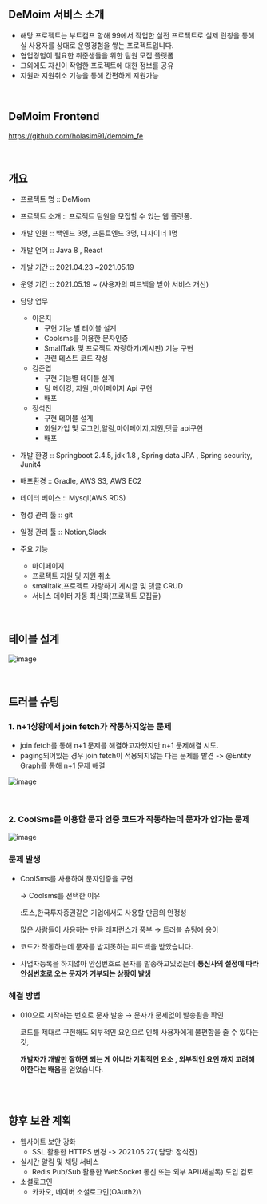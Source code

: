 <br>
<br>

## DeMoim 서비스 소개

- 해당 프로젝트는 부트캠프 항해 99에서 작업한 실전 프로젝트로 실제 런칭을 통해 실 사용자를 상대로 운영경험을 쌓는 프로젝트입니다.
- 협업경험이 필요한 취준생들을 위한 팀원 모집 플랫폼
- 그외에도 자신이 작업한 프로젝트에 대한 정보를 공유
- 지원과 지원취소 기능을 통해 간편하게 지원가능

<br>

## DeMoim Frontend 
https://github.com/holasim91/demoim_fe

<br>

## 개요

- 프로젝트 명 :: DeMiom

- 프로젝트 소개 :: 프로젝트 팀원을 모집할 수 있는 웹 플랫폼.

- 개발 인원 :: 백엔드 3명, 프론트엔드 3명, 디자이너 1명

- 개발 언어 ::  Java 8 , React

- 개발 기간 :: 2021.04.23 ~2021.05.19

- 운영 기간 :: 2021.05.19 ~ (사용자의 피드백을 받아 서비스 개선)

- 담당 업무  
  * 이은지
    + 구현 기능 별 테이블 설계
    +  Coolsms를 이용한 문자인증 
    +  SmallTalk 및 프로젝트 자랑하기(게시판) 기능 구현
    +  관련 테스트 코드 작성 
  * 김준엽
    + 구현 기능별 테이블 설계
    + 팀 메이킹, 지원 ,마이페이지 Api 구현
    + 배포
  * 정석진
    + 구현  테이블 설계
    + 회원가입 및 로그인,알림,마이페이지,지원,댓글 api구현
    + 배포

- 개발 환경 :: Springboot 2.4.5, jdk 1.8 , Spring data JPA , Spring security, Junit4

- 배포환경 :: Gradle, AWS S3, AWS EC2

- 데이터 베이스 :: Mysql(AWS RDS)

- 형성 관리 툴 :: git

- 일정 관리 툴 :: Notion,Slack

- 주요 기능 
  * 마이페이지 
  * 프로젝트 지원 및 지원 취소
  * smalltalk,프로젝트 자랑하기 게시글 및 댓글 CRUD
  * 서비스 데이터 자동 최신화(프로젝트 모집글)

<br>

## 테이블 설계 

![image](https://user-images.githubusercontent.com/78028746/119464301-8da69b80-bd7d-11eb-9f0e-b94edf8f95c2.png)


<br>



## 트러블 슈팅

### 1. n+1상황에서 join fetch가 작동하지않는 문제 
* join fetch를 통해 n+1 문제를 해결하고자했지만 n+1 문제해결 시도.
* paging되어있는 경우 join fetch이 적용되지않는 다는 문제를 발견 -> @Entity Graph를 통해 n+1 문제 해결

![image](https://user-images.githubusercontent.com/78028746/120094693-e5b61700-c15c-11eb-8e3e-3ba2ec694117.png)

<br>

### 2. CoolSms를 이용한 문자 인증 코드가 작동하는데 문자가 안가는 문제

![image](https://user-images.githubusercontent.com/78028746/120095121-14cd8800-c15f-11eb-8e3b-f8c71a55099f.png)


### 문제 발생 

* CoolSms를 사용하여 문자인증을 구현.

    → Coolsms를 선택한 이유 

    :토스,한국투자증권같은 기업에서도 사용할 만큼의 안정성

     많은 사람들이 사용하는 만큼 레퍼런스가 풍부 → 트러블 슈팅에 용이

* 코드가 작동하는데 문자를 받지못하는 피드백을 받았습니다. 
* 사업자등록을 하지않아 안심번호로 문자를 발송하고있었는데 **통신사의 설정에 따라 안심번호로 오는 문자가 거부되는 상황이 발생**

### 해결 방법 

- 010으로 시작하는 번호로 문자 발송 → 문자가 문제없이 발송됨을 확인

    코드를 제대로 구현해도 외부적인 요인으로 인해 사용자에게 불편함을 줄 수 있다는 것,

    **개발자가 개발만 잘하면 되는 게 아니라 기획적인 요소 , 외부적인 요인 까지 고려해야한다는 배움**을 얻었습니다.
    

<br>
<br>

## 향후 보완 계획

* 웹사이트 보안 강화
  * SSL 활용한 HTTPS 변경 -> 2021.05.27( 담당: 정석진)
* 실시간 알림 및 채팅 서비스
  * Redis Pub/Sub 활용한 WebSocket 통신 또는 외부 API(채널톡) 도입 검토
* 소셜로그인
  * 카카오, 네이버 소셜로그인(OAuth2)\
